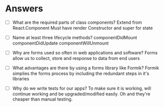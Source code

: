 # Answers

- [ ] What are the required parts of class components?
Extend from React.Component
Must have render
Constructor and super for state

- [ ] Name at least three lifecycle methods?
componentDidMount
componentDidUpdate
componentWillUnmount

- [ ] Why are forms used so often in web applications and software?
Forms allow us to collect, store and response to data from end users

- [ ] What advantages are there by using a forms library like Formik?
Formik simplies the forms process by including the redundant steps in it's libraries

- [ ] Why do we write tests for our apps?
To make sure it is working, will continue working and be upgraded/modified easily.  Oh and they're cheaper than manual testing.